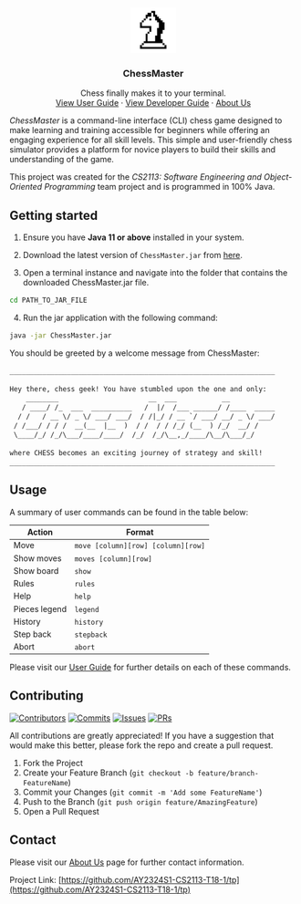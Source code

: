  <br />
 <div align="center">
    <a href="">
        <img src="docs/images/ChessMasterLogo.png" alt="Logo" width="80" height="80">
    </a>
    <h3 align="center">ChessMaster</h3>
    <p align="center">
        Chess finally makes it to your terminal.
        <br />
        <a href="https://ay2324s1-cs2113-t18-1.github.io/tp/UserGuide.html">View User Guide</a>
        ·
        <a href="https://ay2324s1-cs2113-t18-1.github.io/tp/DeveloperGuide.html">View Developer Guide</a>
        ·
        <a href="https://ay2324s1-cs2113-t18-1.github.io/tp/AboutUs.html">About Us</a>
    </p>
 </div>

_ChessMaster_ is a command-line interface (CLI) chess game designed to make learning and training accessible for
beginners while offering an engaging experience for all skill levels. This simple and user-friendly chess simulator
provides a platform for novice players to build their skills and understanding of the game.

This project was created for the _CS2113: Software Engineering and Object-Oriented Programming_ team project and
is programmed in 100% Java.

## Getting started

1. Ensure you have **Java 11 or above** installed in your system.

2. Download the latest version of `ChessMaster.jar` from [here](https://github.com/AY2324S1-CS2113-T18-1/tp/releases).

3. Open a terminal instance and navigate into the folder that contains the downloaded ChessMaster.jar file.

```bash
cd PATH_TO_JAR_FILE
```

4. Run the jar application with the following command:

```bash
java -jar ChessMaster.jar
```

You should be greeted by a welcome message from ChessMaster:
```
_________________________________________________________________

Hey there, chess geek! You have stumbled upon the one and only:
    ________                      __  ___           __
   / ____/ /_  ___  __________   /  |/  /___ ______/ /____  _____
  / /   / __ \/ _ \/ ___/ ___/  / /|_/ / __ `/ ___/ __/ _ \/ ___/
 / /___/ / / /  __(__  |__  )  / /  / / /_/ (__  ) /_/  __/ /
 \____/_/ /_/\___/____/____/  /_/  /_/\__,_/____/\__/\___/_/

where CHESS becomes an exciting journey of strategy and skill!
_________________________________________________________________
```

## Usage

A summary of user commands can be found in the table below:

| Action        | Format                             |
|---------------|------------------------------------|
| Move          | `move [column][row] [column][row]` |
| Show moves    | `moves [column][row]`              |
| Show board    | `show`                             |
| Rules         | `rules`                            |
| Help          | `help`                             |
| Pieces legend | `legend`                           |
| History       | `history`                          |
| Step back     | `stepback`                         |
| Abort         | `abort`                            |

Please visit our [User Guide](https://ay2324s1-cs2113-t18-1.github.io/tp/UserGuide.html) for further details on each 
of these commands.

## Contributing

[![Contributors](https://img.shields.io/github/contributors/AY2324S1-CS2113-T18-1/tp?label=Contributors&style=flat-square)](https://github.com/AY2324S1-CS2113-T18-1/tp/graphs/contributors)
[![Commits](https://img.shields.io/github/commits-since/AY2324S1-CS2113-T18-1/tp/latest?style=flat-square&label=Commits%20since%20v2.0)](https://github.com/AY2324S1-CS2113-T18-1/tp/commits/master)
[![Issues](https://img.shields.io/github/issues/AY2324S1-CS2113-T18-1/tp?style=flat-square&label=Latest%20issues)](https://github.com/AY2324S1-CS2113-T18-1/tp/issues)
[![PRs](https://img.shields.io/github/issues-pr/AY2324S1-CS2113-T18-1/tp?style=flat-square&label=Pull%20requests)](https://github.com/AY2324S1-CS2113-T18-1/tp/pulls)


All contributions are greatly appreciated! If you have a suggestion that would make this better, 
please fork the repo and create a pull request. 

1. Fork the Project
2. Create your Feature Branch (`git checkout -b feature/branch-FeatureName`)
3. Commit your Changes (`git commit -m 'Add some FeatureName'`)
4. Push to the Branch (`git push origin feature/AmazingFeature`)
5. Open a Pull Request

## Contact

Please visit our [About Us](https://ay2324s1-cs2113-t18-1.github.io/tp/AboutUs.html) page for further contact
information.

Project Link: [https://github.com/AY2324S1-CS2113-T18-1/tp](https://github.com/AY2324S1-CS2113-T18-1/tp)